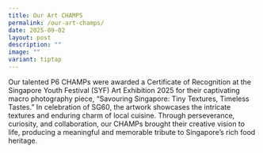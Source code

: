 ```yaml
---
title: Our Art CHAMPS
permalink: /our-art-champs/
date: 2025-09-02
layout: post
description: ""
image: ""
variant: tiptap
---
```

<p></p>
<p>Our talented P6 CHAMPs were awarded a Certificate of Recognition at the
Singapore Youth Festival (SYF) Art Exhibition 2025 for their captivating
macro photography piece, “Savouring Singapore: Tiny Textures, Timeless
Tastes.” In celebration of SG60, the artwork showcases the intricate textures
and enduring charm of local cuisine. Through perseverance, curiosity, and
collaboration, our CHAMPs brought their creative vision to life, producing
a meaningful and memorable tribute to Singapore’s rich food heritage.</p>